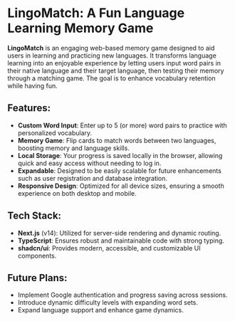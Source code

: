 # LingoMatch: A Fun Language Learning Memory Game

**LingoMatch** is an engaging web-based memory game designed to aid users in learning and practicing new languages. It transforms language learning into an enjoyable experience by letting users input word pairs in their native language and their target language, then testing their memory through a matching game. The goal is to enhance vocabulary retention while having fun.

## Features:
- **Custom Word Input**: Enter up to 5 (or more) word pairs to practice with personalized vocabulary.
- **Memory Game**: Flip cards to match words between two languages, boosting memory and language skills.
- **Local Storage**: Your progress is saved locally in the browser, allowing quick and easy access without needing to log in.
- **Expandable**: Designed to be easily scalable for future enhancements such as user registration and database integration.
- **Responsive Design**: Optimized for all device sizes, ensuring a smooth experience on both desktop and mobile.

## Tech Stack:
- **Next.js** (v14): Utilized for server-side rendering and dynamic routing.
- **TypeScript**: Ensures robust and maintainable code with strong typing.
- **shadcn/ui**: Provides modern, accessible, and customizable UI components.

## Future Plans:
- Implement Google authentication and progress saving across sessions.
- Introduce dynamic difficulty levels with expanding word sets.
- Expand language support and enhance game dynamics.
